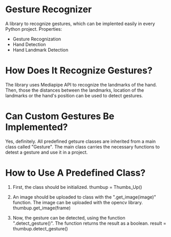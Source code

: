 # Gesture Recognizer
 A library to recognize gestures, which can be implented easily in every Python project.
 Properties:
 - Gesture Recognization
 - Hand Detection
 - Hand Landmark Detection


# How Does It Recognize Gestures?
The library uses Mediapipe API to recognize the landmarks of the hand. Then, those the distances between the landmarks, location of the landmarks or the hand's position can be used to detect gestures. 

# Can Custom Gestures Be Implemented?
Yes, definitely. All predefined getsure classes are inherited from a main class called "Gesture". The main class carries the necessary functions to detest a gesture and use it in a project. 

# How to Use A Predefined Class?
1. First, the class should be initialized.
thumbup = Thumbs_Up()

2. An image should be uploaded to class with the ".get_image(image)" function. The image can be uploaded with the opencv library.
thumbup.get_image(frame)

3. Now, the gesture can be detected, using the function ".detect_gesture()". The function returns the result as a boolean.
result = thumbup.detect_gesture()
